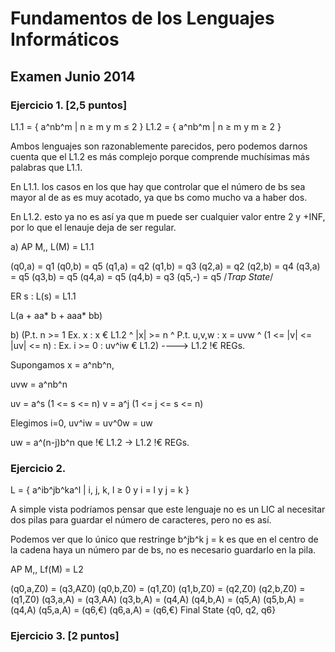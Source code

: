 # Fundamentos de los Lenguajes Informáticos
## Examen Junio 2014


### Ejercicio 1. [2,5 puntos]

L1.1 = { a^nb^m | n ≥ m y m ≤ 2 }
L1.2 = { a^nb^m | n ≥ m y m ≥ 2 }

Ambos lenguajes son razonablemente parecidos, pero podemos darnos cuenta que el L1.2 es más complejo porque comprende muchísimas más palabras que L1.1. 

En L1.1. los casos en los que hay que controlar que el número de bs sea mayor al de as es muy acotado, ya que bs como mucho va a haber dos.

En L1.2. esto ya no es así ya que m puede ser cualquier valor entre 2 y +INF, por lo que el lenauje deja de ser regular.

a)
AP M,, L(M) = L1.1

(q0,a) = q1
(q0,b) = q5
(q1,a) = q2
(q1,b) = q3
(q2,a) = q2
(q2,b) = q4
(q3,a) = q5
(q3,b) = q5
(q4,a) = q5
(q4,b) = q3
(q5,-) = q5 /*Trap State*/

ER s : L(s) = L1.1

L(a + aa* b + aaa* bb)

b)
(P.t. n >= 1 Ex. x : x € L1.2 ^ |x| >= n ^ P.t. u,v,w : x = uvw ^ (1 <= |v| <= |uv| <= n) : Ex. i >= 0 : uv^iw € L1.2) ---->  L1.2 !€ REGs.

Supongamos x = a^nb^n,

uvw = a^nb^n

uv = a^s (1 <= s <= n)
v  = a^j (1 <= j <= s <= n)

Elegimos i=0, uv^iw = uv^0w = uw

uw = a^(n-j)b^n que !€ L1.2 -> L1.2 !€ REGs.

### Ejercicio 2.
L = { a^ib^jb^ka^l | i, j, k, l ≥ 0 y i = l y j = k }

A simple vista podríamos pensar que este lenguaje no es un LIC al necesitar dos pilas para guardar el número de caracteres, pero no es así.

Podemos ver que lo único que restringe b^jb^k j = k es que en el centro de la cadena haya un número par de bs, no es necesario guardarlo en la pila.

AP M,, Lf(M) = L2

(q0,a,Z0) = (q3,AZ0)
(q0,b,Z0) = (q1,Z0)
(q1,b,Z0) = (q2,Z0)
(q2,b,Z0) = (q1,Z0)
(q3,a,A)  = (q3,AA)
(q3,b,A)  = (q4,A)
(q4,b,A)  = (q5,A)
(q5,b,A)  = (q4,A)
(q5,a,A)  = (q6,€)
(q6,a,A)  = (q6,€)
	Final State {q0, q2, q6}


### Ejercicio 3. [2 puntos]

